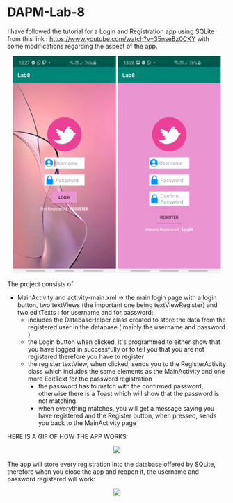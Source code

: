 # DAPM-Lab-8

I have followed the tutorial for a Login and Registration app using SQLite from this link : https://www.youtube.com/watch?v=35nseBz0CKY with some modifications regarding the aspect of the app.

<div align="center">                                          
<img src="Login-page.jpg"  height="500" >  
<img src="Register-page.jpg"  height="500" >
</div>

The project consists of
 - MainActivity and activity-main.xml -> the main login page with a login button, two textViews (the important one being textViewRegister) and two editTexts : for username and for password:
    - includes the DatabaseHelper class created to store the data from the registered user in the database ( mainly the username and password )
    - the Login button when clicked, it's programmed to either show that you have logged in successfully or to tell you that you are not registered therefore you have to register
    - the register textView, when clicked, sends you to the RegisterActivity class which includes the same elements as the MainActivity and one more EditText for the password registration
      - the password has to match with the confirmed password, otherwise there is a Toast which will show that the password is not matching
      - when everything matches, you will get a message saying you have registered and the Register button, when pressed, sends you back to the MainActivity page

HERE IS A GIF OF HOW THE APP WORKS:
<div align="center">
<img src="how-it-works.gif"  height="500" >
</div>                                                  
    



The app will store every registration into the database offered by SQLite, therefore when you close the app and reopen it, the username and password registered will work:
<div align="center">
<img src="reopening-app.gif"  height="500" >
</div>   
      
 
